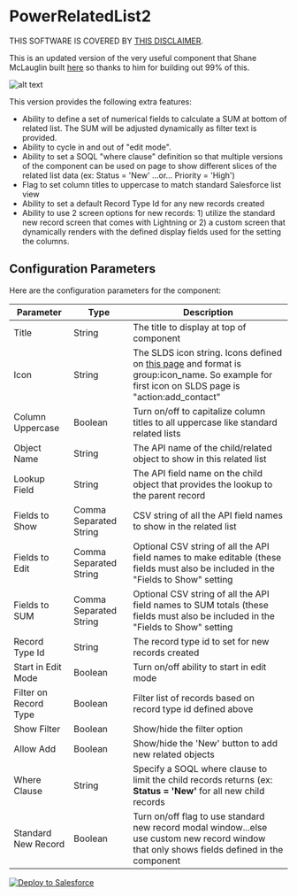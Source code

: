 # PowerRelatedList2

THIS SOFTWARE IS COVERED BY [THIS DISCLAIMER](https://raw.githubusercontent.com/thedges/Disclaimer/master/disclaimer.txt).

This is an updated version of the very useful component that Shane McLauglin built [here](https://github.com/mshanemc/PowerRelatedList) so thanks to him for building out 99% of this. 

![alt text](https://github.com/thedges/PowerRelatedList2/blob/master/PowerRelatedList2.gif "Sample Image")

This version provides the following extra features:

* Ability to define a set of numerical fields to calculate a SUM at bottom of related list. The SUM will be adjusted dynamically as filter text is provided.
* Ability to cycle in and out of "edit mode".
* Ability to set a SOQL "where clause" definition so that multiple versions of the component can be used on page to show different slices of the related list data (ex: Status = 'New' ...or... Priority = 'High')
* Flag to set column titles to uppercase to match standard Salesforce list view 
* Ability to set a default Record Type Id for any new records created
* Ability to use 2 screen options for new records: 1) utilize the standard new record screen that comes with Lightning or 2) a custom screen that dynamically renders with the defined display fields used for the setting the columns.

## Configuration Parameters

Here are the configuration parameters for the component:

| Parameter | Type | Description |
|-----------|------|-------------|
| Title | String | The title to display at top of component |
| Icon | String | The SLDS icon string. Icons defined on [this page](https://lightningdesignsystem.com/icons/) and format is group:icon_name. So example for first icon on SLDS page is "action:add_contact" |
| Column Uppercase | Boolean | Turn on/off to capitalize column titles to all uppercase like standard related lists |
| Object Name | String | The API name of the child/related object to show in this related list|
| Lookup Field | String | The API field name on the child object that provides the lookup to the parent record |
| Fields to Show | Comma Separated String | CSV string of all the API field names to show in the related list |
| Fields to Edit | Comma Separated String | Optional CSV string of all the API field names to make editable (these fields must also be included in the "Fields to Show" setting |
| Fields to SUM | Comma Separated String | Optional CSV string of all the API field names to SUM totals (these fields must also be included in the "Fields to Show" setting |
| Record Type Id | String | The record type id to set for new records created |
| Start in Edit Mode | Boolean | Turn on/off ability to start in edit mode |
| Filter on Record Type | Boolean | Filter list of records based on record type id defined above |
| Show Filter | Boolean | Show/hide the filter option |
| Allow Add | Boolean | Show/hide the 'New' button to add new related objects |
| Where Clause | String | Specify a SOQL where clause to limit the child records returns (ex: <b>Status = 'New'</b> for all  new child records |
| Standard New Record | Boolean | Turn on/off flag to use standard new record modal window...else use custom new record window that only shows fields defined in the component |

<a href="https://githubsfdeploy.herokuapp.com">
  <img alt="Deploy to Salesforce"
       src="https://raw.githubusercontent.com/afawcett/githubsfdeploy/master/deploy.png">
</a>
